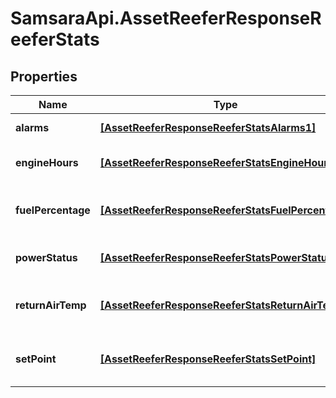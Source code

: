 # SamsaraApi.AssetReeferResponseReeferStats

## Properties
Name | Type | Description | Notes
------------ | ------------- | ------------- | -------------
**alarms** | [**[AssetReeferResponseReeferStatsAlarms1]**](AssetReeferResponseReeferStatsAlarms1.md) | Reefer alarms | [optional] 
**engineHours** | [**[AssetReeferResponseReeferStatsEngineHours]**](AssetReeferResponseReeferStatsEngineHours.md) | Engine hours of the reefer | [optional] 
**fuelPercentage** | [**[AssetReeferResponseReeferStatsFuelPercentage]**](AssetReeferResponseReeferStatsFuelPercentage.md) | Fuel percentage of the reefer | [optional] 
**powerStatus** | [**[AssetReeferResponseReeferStatsPowerStatus]**](AssetReeferResponseReeferStatsPowerStatus.md) | Power status of the reefer | [optional] 
**returnAirTemp** | [**[AssetReeferResponseReeferStatsReturnAirTemp]**](AssetReeferResponseReeferStatsReturnAirTemp.md) | Return air temperature of the reefer | [optional] 
**setPoint** | [**[AssetReeferResponseReeferStatsSetPoint]**](AssetReeferResponseReeferStatsSetPoint.md) | Set point temperature of the reefer | [optional] 


